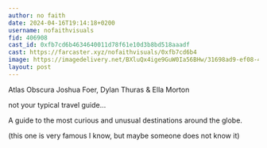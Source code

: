 ```yaml
---
author: no faith
date: 2024-04-16T19:14:18+0200
username: nofaithvisuals
fid: 406908
cast_id: 0xfb7cd6b4634640011d78f61e10d3b8bd518aaadf
cast: https://farcaster.xyz/nofaithvisuals/0xfb7cd6b4
image: https://imagedelivery.net/BXluQx4ige9GuW0Ia56BHw/31698ad9-ef08-483f-d24d-f3b84fa10f00/original
layout: post
---
```


Atlas Obscura
Joshua Foer, Dylan Thuras & Ella Morton

not your typical travel guide…

A guide to the most curious and unusual destinations around the globe.

(this one is very famous I know, but maybe someone does not know it)

<img src='https://imagedelivery.net/BXluQx4ige9GuW0Ia56BHw/31698ad9-ef08-483f-d24d-f3b84fa10f00/original' alt='' referrerpolicy='no-referrer'/>
